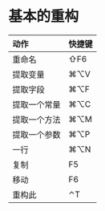 # 基本的重构

| 动作 | 快捷键 |
| :--- | :--- |
| 重命名 | ⇧F6 |
| 提取变量 | ⌘⌥V |
| 提取字段 | ⌘⌥F |
| 提取一个常量 | ⌘⌥C |
| 提取一个方法 | ⌘⌥M |
| 提取一个参数 | ⌘⌥P |
| 一行 | ⌘⌥N |
| 复制 | F5 |
| 移动 | F6 |
| 重构此 | ⌃T |



